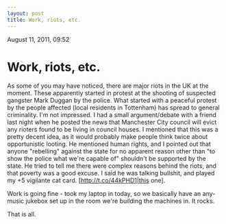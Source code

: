 ```yaml
---
layout: post
title: Work, riots, etc.
---
```


August 11, 2011, 09:52

# Work, riots, etc. #

As some of you may have noticed, there are major riots in the UK at the moment. These apparently started in protest at the shooting of suspected gangster Mark Duggan by the police. What started with a peaceful protest by the people affected (local residents in Tottenham) has spread to general criminality. I'm not impressed. I had a small argument/debate with a friend last night when he posted the news that Manchester City council will evict any rioters found to be living in council houses. I mentioned that this was a pretty decent idea, as it would probably make people think twice about opportunistic looting. He mentioned human rights, and I pointed out that anyone "rebelling" against the state for no apparent reason other than "to show the police what we're capable of" shouldn't be supported by the state. He tried to tell me there were complex reasons behind the riots, and that poverty was a good excuse. I said he was talking bullshit, and played my +5 vigilante cat card. [http://t.co/44kPHD1|this one].

Work is going fine - took my laptop in today, so we basically have an any-music jukebox set up in the room we're building the machines in. It rocks.

That is all.
